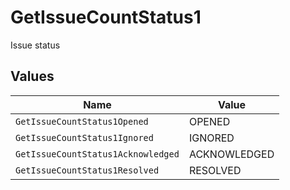 # GetIssueCountStatus1

Issue status


## Values

| Name                               | Value                              |
| ---------------------------------- | ---------------------------------- |
| `GetIssueCountStatus1Opened`       | OPENED                             |
| `GetIssueCountStatus1Ignored`      | IGNORED                            |
| `GetIssueCountStatus1Acknowledged` | ACKNOWLEDGED                       |
| `GetIssueCountStatus1Resolved`     | RESOLVED                           |